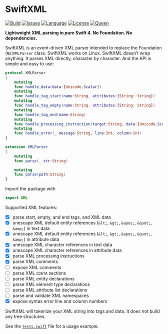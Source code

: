 # SwiftXML

[![Build](https://travis-ci.org/kelvin13/swiftxml.svg?branch=master)](https://travis-ci.org/kelvin13/swiftxml)
[![Issues](https://img.shields.io/github/issues/kelvin13/swiftxml.svg)](https://github.com/kelvin13/swiftxml/issues?state=open)
[![Language](https://img.shields.io/badge/version-swift_4-ffa020.svg)](https://swift.org/)
[![License](https://img.shields.io/badge/license-GPL3-ff3079.svg)](https://github.com/kelvin13/swiftxml/blob/master/LICENSE.gpl3)
[![Queen](https://img.shields.io/badge/taylor-swift-e030ff.svg)](https://www.google.com/search?q=where+is+ts6&oq=where+is+ts6)

**Lightweight XML parsing in *pure* Swift 4. No Foundation. No dependencies.**

SwiftXML is an event-driven XML parser intended to replace the Foundation (`NS`)`XMLParser` class. SwiftXML works on Linux. SwiftXML doesn’t wrap anything. It parses XML directly, character by character. And the API is simple and easy to use:

```swift
protocol XMLParser
{
    mutating
    func handle_data(data:[Unicode.Scalar])
    mutating
    func handle_tag_start(name:String, attributes:[String: String])
    mutating
    func handle_tag_empty(name:String, attributes:[String: String])
    mutating
    func handle_tag_end(name:String)
    mutating
    func handle_processing_instruction(target:String, data:[Unicode.Scalar])
    mutating
    func handle_error(_ message:String, line:Int, column:Int)
}

extension XMLParser
{
    mutating
    func parse(_ str:String)

    mutating
    func parse(path:String)
}
```

Import the package with 
```swift
import XML
```

Supported XML features:

- [x] parse start, empty, and end tags, and XML data
- [x] unescape XML default entity references (`&lt;`, `&gt;`, `&apos;`, `&quot;`, `&amp;`) in text data
- [x] unescape XML default entity references (`&lt;`, `&gt;`, `&apos;`, `&quot;`, `&amp;`) in attribute data
- [x] unescape XML character references in text data
- [x] unescape XML character references in attribute data
- [x] parse XML processing instructions
- [x] parse XML comments
- [ ] expose XML comments
- [ ] parse XML `CDATA` sections 
- [ ] parse XML entity declarations 
- [ ] parse XML element type declarations 
- [ ] parse XML attribute list declarations 
- [ ] parse and validate XML namespaces
- [x] expose syntax error line and column numbers

SwiftXML will tokenize your XML string into tags and data. It does not build any tree structures.

See the [`tests.swift`](tests/swiftxml/tests.swift) file for a usage example.

